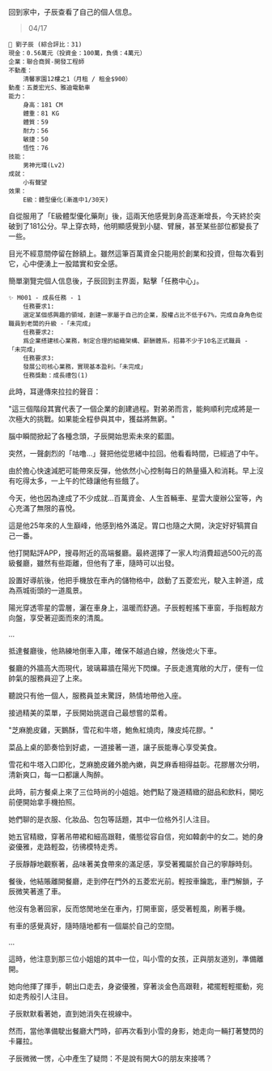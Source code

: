 回到家中，子辰查看了自己的個人信息。

> 04/17  
```
📰 劉子辰 (綜合評比：31)  
現金：0.56萬元（投資金：100萬，負債：4萬元）  
企業：聯合商貿-開發工程師  
不動產：  
    清馨家園12樓之1（月租 / 租金$900）  
動產：五菱宏光S、雅迪電動車  
能力：  
    身高：181 CM  
    體重：81 KG  
    體質：59  
    耐力：56  
    敏捷：50  
    悟性：76  
技能：  
    男神光環(Lv2)  
成就：  
    小有聲望  
效果：
    E級：體型優化(漸進中1/30天)  
```

自從服用了「E級體型優化藥劑」後，這兩天他感覺到身高逐漸增長，今天終於突破到了181公分。早上穿衣時，他明顯感覺到小腿、臂展，甚至某些部位都變長了一些。

目光不經意間停留在餘額上。雖然這筆百萬資金只能用於創業和投資，但每次看到它，心中便湧上一股踏實和安全感。

簡單瀏覽完個人信息後，子辰回到主界面，點擊「任務中心」。

```
✨ M001 - 成長任務 - 1
    任務要求1:
	選定某個感興趣的領域，創建一家屬于自己的企業，股權占比不低于67%，完成自身角色從職員到老闆的升級 -「未完成」
    任務要求2:
	爲企業搭建核心業務，制定合理的組織架構、薪酬體系，招募不少于10名正式職員 - 「未完成」
    任務要求3:
    發展公司核心業務，實現基本盈利。「未完成」
    任務獎勳：成長禮包(1)
```

此時，耳邊傳來拉拉的聲音：

"這三個階段其實代表了一個企業的創建過程。對弟弟而言，能夠順利完成將是一次極大的挑戰。如果能全程參與其中，獲益將無窮。"

腦中瞬間掀起了各種念頭，子辰開始思索未來的藍圖。

突然，一聲劇烈的「咕噜...」聲把他從思緒中拉回。他看看時間，已經過了中午。

由於擔心快速減肥可能帶來反彈，他依然小心控制每日的熱量攝入和消耗。早上沒有吃得太多，一上午的忙碌讓他有些餓了。

今天，他也因為達成了不少成就...百萬資金、人生首輛車、星雲大廈辦公室等，內心充滿了無限的喜悅。

這是他25年來的人生巔峰，他感到格外滿足。胃口也隨之大開，決定好好犒賞自己一番。

他打開點評APP，搜尋附近的高端餐廳。最終選擇了一家人均消費超過500元的高級餐廳，雖然有些距離，但他有了車，隨時可以出發。

設置好導航後，他把手機放在車內的儲物格中，啟動了五菱宏光，駛入主幹道，成為燕城街頭的一道風景。

陽光穿透零星的雲層，灑在車身上，溫暖而舒適。子辰輕輕搖下車窗，手指輕敲方向盤，享受著迎面而來的清風。

...

抵達餐廳後，他熟練地倒車入庫，確保不越過白線，然後熄火下車。

餐廳的外牆高大而現代，玻璃幕牆在陽光下閃爍。子辰走進寬敞的大厅，便有一位帥氣的服務員迎了上來。

聽說只有他一個人，服務員並未驚訝，熱情地帶他入座。

接過精美的菜單，子辰開始挑選自己最想嘗的菜肴。

"芝麻脆皮雞，天鵝酥，雪花和牛塔，鮑魚紅燒肉，陳皮炖花膠。"

菜品上桌的節奏恰到好處，一道接著一道，讓子辰能專心享受美食。

雪花和牛塔入口即化，芝麻脆皮雞外脆內嫩，與芝麻香相得益彰。花膠層次分明，清新爽口，每一口都讓人陶醉。

此時，前方餐桌上來了三位時尚的小姐姐。她們點了幾道精緻的甜品和飲料，開吃前便開始拿手機拍照。

她們聊的是衣服、化妝品、包包等話題，其中一位格外引人注目。

她五官精緻，穿著吊帶裙和細高跟鞋，儀態從容自信，宛如韓劇中的女二。她的身姿優雅，走路輕盈，彷彿模特走秀。

子辰靜靜地觀察著，品味著美食帶來的滿足感，享受著獨屬於自己的寧靜時刻。

餐後，他結賬離開餐廳，走到停在門外的五菱宏光前。輕按車鑰匙，車門解鎖，子辰微笑著進了車。

他沒有急著回家，反而悠閒地坐在車內，打開車窗，感受著輕風，刷著手機。

有車的感覺真好，隨時隨地都有一個屬於自己的空間。

...

這時，他注意到那三位小姐姐的其中一位，叫小雪的女孩，正與朋友道別，準備離開。

她向他揮了揮手，朝出口走去，身姿優雅，穿著淡金色高跟鞋，裙擺輕輕擺動，宛如走秀般引人注目。

子辰默默看著她，直到她消失在視線中。

然而，當他準備駛出餐廳大門時，卻再次看到小雪的身影，她走向一輛打著雙閃的卡羅拉。

子辰微微一愣，心中產生了疑問：不是說有開大G的朋友來接嗎？